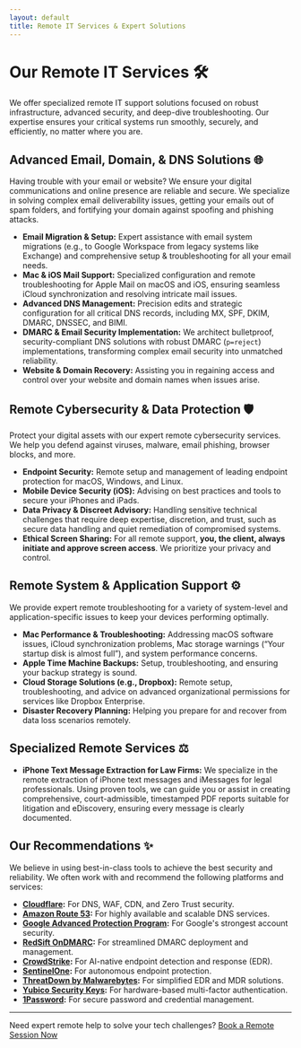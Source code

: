 ```yaml
---
layout: default
title: Remote IT Services & Expert Solutions
---
```


<script type="application/ld+json">
{
  "@context": "https://schema.org",
  "@type": "ItemList",
  "name": "Remote IT Services Offered",
  "itemListElement": [
    {
      "@type": "ListItem",
      "position": 1,
      "item": {
        "@type": "Service",
        "name": "Email Migration & Setup",
        "description": "Expert assistance with email system migrations (e.g., to Google Workspace) and comprehensive setup & troubleshooting.",
        "provider": { "@type": "Organization", "name": "Remote IT Help" }
      }
    },
    {
      "@type": "ListItem",
      "position": 2,
      "item": {
        "@type": "Service",
        "name": "Mac & iOS Mail Support",
        "description": "Specialized configuration and remote troubleshooting for Apple Mail on macOS and iOS.",
        "provider": { "@type": "Organization", "name": "Remote IT Help" }
      }
    },
    {
      "@type": "ListItem",
      "position": 3,
      "item": {
        "@type": "Service",
        "name": "Advanced DNS Management",
        "description": "Precision edits and strategic configuration for MX, SPF, DKIM, DMARC, DNSSEC, and BIMI records.",
        "provider": { "@type": "Organization", "name": "Remote IT Help" }
      }
    },
    {
      "@type": "ListItem",
      "position": 4,
      "item": {
        "@type": "Service",
        "name": "DMARC & Email Security Implementation",
        "description": "Architecting bulletproof, security-compliant DNS solutions with robust DMARC (p=reject) implementations.",
        "provider": { "@type": "Organization", "name": "Remote IT Help" }
      }
    },
    {
      "@type": "ListItem",
      "position": 5,
      "item": {
        "@type": "Service",
        "name": "Website & Domain Recovery",
        "description": "Assisting you in regaining access and control over your website and domain names.",
        "provider": { "@type": "Organization", "name": "Remote IT Help" }
      }
    },
    {
      "@type": "ListItem",
      "position": 6,
      "item": {
        "@type": "Service",
        "name": "Endpoint Security",
        "description": "Remote setup and management of leading endpoint protection for macOS, Windows, and Linux.",
        "provider": { "@type": "Organization", "name": "Remote IT Help" }
      }
    },
    {
      "@type": "ListItem",
      "position": 7,
      "item": {
        "@type": "Service",
        "name": "Mobile Device Security (iOS)",
        "description": "Advising on best practices and tools to secure your iPhones and iPads.",
        "provider": { "@type": "Organization", "name": "Remote IT Help" }
      }
    },
    {
      "@type": "ListItem",
      "position": 8,
      "item": {
        "@type": "Service",
        "name": "Data Privacy & Discreet Advisory",
        "description": "Handling sensitive technical challenges requiring expertise, discretion, and trust.",
        "provider": { "@type": "Organization", "name": "Remote IT Help" }
      }
    },
     {
      "@type": "ListItem",
      "position": 9,
      "item": {
        "@type": "Service",
        "name": "Mac Performance & Troubleshooting",
        "description": "Addressing macOS software issues, iCloud problems, storage warnings, and performance concerns.",
        "provider": { "@type": "Organization", "name": "Remote IT Help" }
      }
    },
    {
      "@type": "ListItem",
      "position": 10,
      "item": {
        "@type": "Service",
        "name": "Apple Time Machine Backups",
        "description": "Setup, troubleshooting, and ensuring your backup strategy is sound.",
        "provider": { "@type": "Organization", "name": "Remote IT Help" }
      }
    },
    {
      "@type": "ListItem",
      "position": 11,
      "item": {
        "@type": "Service",
        "name": "Cloud Storage Solutions",
        "description": "Remote setup, troubleshooting, and advice on services like Dropbox.",
        "provider": { "@type": "Organization", "name": "Remote IT Help" }
      }
    },
    {
      "@type": "ListItem",
      "position": 12,
      "item": {
        "@type": "Service",
        "name": "Disaster Recovery Planning",
        "description": "Helping you prepare for and recover from data loss scenarios remotely.",
        "provider": { "@type": "Organization", "name": "Remote IT Help" }
      }
    },
    {
      "@type": "ListItem",
      "position": 13,
      "item": {
        "@type": "Service",
        "name": "iPhone Text Message Extraction for Law Firms",
        "description": "Remote extraction of iPhone text messages for legal professionals, creating court-admissible reports.",
        "provider": { "@type": "Organization", "name": "Remote IT Help" }
      }
    }
  ]
}
</script>

# Our Remote IT Services 🛠️

We offer specialized remote IT support solutions focused on robust infrastructure, advanced security, and deep-dive troubleshooting. Our expertise ensures your critical systems run smoothly, securely, and efficiently, no matter where you are.

## Advanced Email, Domain, & DNS Solutions 🌐

Having trouble with your email or website? We ensure your digital communications and online presence are reliable and secure. We specialize in solving complex email deliverability issues, getting your emails out of spam folders, and fortifying your domain against spoofing and phishing attacks.

* **Email Migration & Setup:** Expert assistance with email system migrations (e.g., to Google Workspace from legacy systems like Exchange) and comprehensive setup & troubleshooting for all your email needs.
* **Mac & iOS Mail Support:** Specialized configuration and remote troubleshooting for Apple Mail on macOS and iOS, ensuring seamless iCloud synchronization and resolving intricate mail issues.
* **Advanced DNS Management:** Precision edits and strategic configuration for all critical DNS records, including MX, SPF, DKIM, DMARC, DNSSEC, and BIMI.
* **DMARC & Email Security Implementation:** We architect bulletproof, security-compliant DNS solutions with robust DMARC (`p=reject`) implementations, transforming complex email security into unmatched reliability.
* **Website & Domain Recovery:** Assisting you in regaining access and control over your website and domain names when issues arise.

## Remote Cybersecurity & Data Protection 🛡️

Protect your digital assets with our expert remote cybersecurity services. We help you defend against viruses, malware, email phishing, browser blocks, and more.

* **Endpoint Security:** Remote setup and management of leading endpoint protection for macOS, Windows, and Linux.
* **Mobile Device Security (iOS):** Advising on best practices and tools to secure your iPhones and iPads.
* **Data Privacy & Discreet Advisory:** Handling sensitive technical challenges that require deep expertise, discretion, and trust, such as secure data handling and quiet remediation of compromised systems.
* **Ethical Screen Sharing:** For all remote support, **you, the client, always initiate and approve screen access**. We prioritize your privacy and control.

## Remote System & Application Support ⚙️

We provide expert remote troubleshooting for a variety of system-level and application-specific issues to keep your devices performing optimally.

* **Mac Performance & Troubleshooting:** Addressing macOS software issues, iCloud synchronization problems, Mac storage warnings (“Your startup disk is almost full”), and system performance concerns.
* **Apple Time Machine Backups:** Setup, troubleshooting, and ensuring your backup strategy is sound.
* **Cloud Storage Solutions (e.g., Dropbox):** Remote setup, troubleshooting, and advice on advanced organizational permissions for services like Dropbox Enterprise.
* **Disaster Recovery Planning:** Helping you prepare for and recover from data loss scenarios remotely.

## Specialized Remote Services ⚖️

* **iPhone Text Message Extraction for Law Firms:** We specialize in the remote extraction of iPhone text messages and iMessages for legal professionals. Using proven tools, we can guide you or assist in creating comprehensive, court-admissible, timestamped PDF reports suitable for litigation and eDiscovery, ensuring every message is clearly documented.

## Our Recommendations ✨

We believe in using best-in-class tools to achieve the best security and reliability. We often work with and recommend the following platforms and services:

* **[Cloudflare](https://www.cloudflare.com/):** For DNS, WAF, CDN, and Zero Trust security.
* **[Amazon Route 53](https://aws.amazon.com/route53/):** For highly available and scalable DNS services.
* **[Google Advanced Protection Program](https://landing.google.com/advancedprotection/):** For Google's strongest account security.
* **[RedSift OnDMARC](https://redsift.com/pulse-platform/ondmarc):** For streamlined DMARC deployment and management.
* **[CrowdStrike](https://www.crowdstrike.com/en-us/):** For AI-native endpoint detection and response (EDR).
* **[SentinelOne](https://www.sentinelone.com/):** For autonomous endpoint protection.
* **[ThreatDown by Malwarebytes](https://www.threatdown.com/):** For simplified EDR and MDR solutions.
* **[Yubico Security Keys](https://www.yubico.com/):** For hardware-based multi-factor authentication.
* **[1Password](https://1password.com/):** For secure password and credential management.

---
Need expert remote help to solve your tech challenges?
[Book a Remote Session Now](https://schedule.it-help.tech/)
